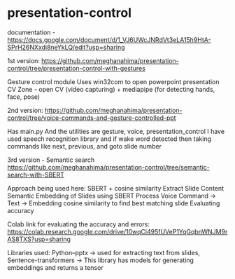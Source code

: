 # presentation-control
documentation - https://docs.google.com/document/d/1_VJ6UWcJNRdVt3eLA15h9HtA-SPrH26NXxdi8neYkLQ/edit?usp=sharing

1st version: https://github.com/meghanahima/presentation-control/tree/presentation-control-with-gestures

Gesture control module
Uses win32com to open powerpoint presentation
CV Zone - open CV (video capturing) + mediapipe (for detecting hands, face, pose)


2nd version: https://github.com/meghanahima/presentation-control/tree/voice-commands-and-gesture-controlled-ppt

Has main.py
And the utilities are gesture, voice, presentation_control
I have used speech recognition library and if wake word detected then taking commands like next, previous, and goto slide number

3rd version - Semantic search
https://github.com/meghanahima/presentation-control/tree/semantic-search-with-SBERT

Approach being used here: SBERT + cosine similarity
Extract Slide Content
Semantic Embedding of Slides using SBERT
Process Voice Command → Text → Embedding
cosine similarity to find best matching slide
Evaluating accuracy

Colab link for evaluating the accuracy and errors:
https://colab.research.google.com/drive/10wqCi495fUVeP1YqGqbnWNJM9rAS8TXS?usp=sharing

Libraries used: 
Python–pptx -> used for extracting text from slides, 
Sentence-transformers -> This library has models for generating embeddings and returns a tensor

